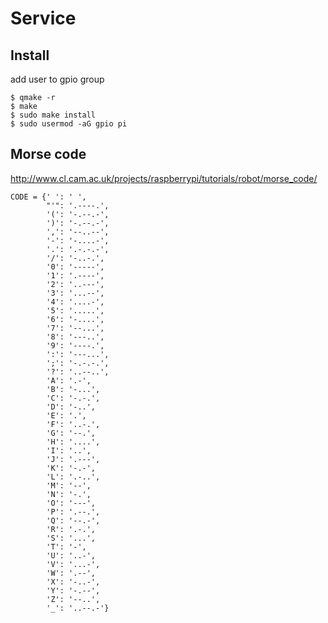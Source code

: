 # Service
## Install
add user to gpio group

    $ qmake -r
    $ make
    $ sudo make install
    $ sudo usermod -aG gpio pi

    
## Morse code
http://www.cl.cam.ac.uk/projects/raspberrypi/tutorials/robot/morse_code/
```
CODE = {' ': ' ', 
        "'": '.----.', 
        '(': '-.--.-', 
        ')': '-.--.-', 
        ',': '--..--', 
        '-': '-....-', 
        '.': '.-.-.-', 
        '/': '-..-.', 
        '0': '-----', 
        '1': '.----', 
        '2': '..---', 
        '3': '...--', 
        '4': '....-', 
        '5': '.....', 
        '6': '-....', 
        '7': '--...', 
        '8': '---..', 
        '9': '----.', 
        ':': '---...', 
        ';': '-.-.-.', 
        '?': '..--..', 
        'A': '.-', 
        'B': '-...', 
        'C': '-.-.', 
        'D': '-..', 
        'E': '.', 
        'F': '..-.', 
        'G': '--.', 
        'H': '....', 
        'I': '..', 
        'J': '.---', 
        'K': '-.-', 
        'L': '.-..', 
        'M': '--', 
        'N': '-.', 
        'O': '---', 
        'P': '.--.', 
        'Q': '--.-', 
        'R': '.-.', 
        'S': '...', 
        'T': '-', 
        'U': '..-', 
        'V': '...-', 
        'W': '.--', 
        'X': '-..-', 
        'Y': '-.--', 
        'Z': '--..', 
        '_': '..--.-'}
```
